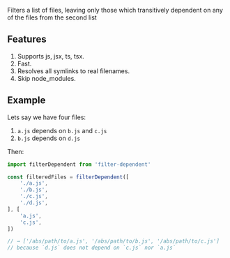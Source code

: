 Filters a list of files, leaving only those which transitively dependent on any of the files from the second list

## Features

1. Supports js, jsx, ts, tsx.
1. Fast.
2. Resolves all symlinks to real filenames.
3. Skip node_modules.

## Example

Lets say we have four files:

1. `a.js` depends on `b.js` and `c.js`
2. `b.js` depends on `d.js`

Then:

```js
import filterDependent from 'filter-dependent'

const filteredFiles = filterDependent([
    './a.js',
    './b.js',
    './c.js',
    './d.js',
], [
    'a.js',
    'c.js',
])

// → ['/abs/path/to/a.js', '/abs/path/to/b.js', '/abs/path/to/c.js']
// because `d.js` does not depend on `c.js` nor `a.js`
```
